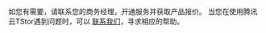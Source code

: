 如您有需要，请联系您的商务经理，开通服务并获取产品报价。
当您在使用腾讯云TStor遇到问题时，可以 [联系我们](https://cloud.tencent.com/act/event/connect-service)，寻求相应的帮助。




